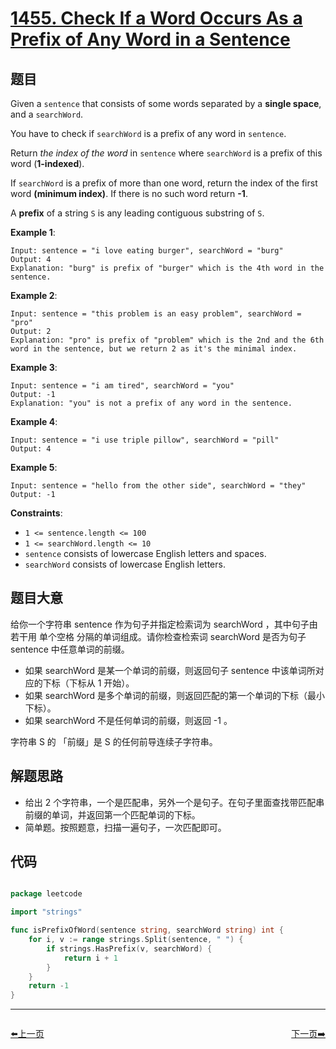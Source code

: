 # [1455. Check If a Word Occurs As a Prefix of Any Word in a Sentence](https://leetcode.com/problems/check-if-a-word-occurs-as-a-prefix-of-any-word-in-a-sentence/)


## 题目

Given a `sentence` that consists of some words separated by a **single space**, and a `searchWord`.

You have to check if `searchWord` is a prefix of any word in `sentence`.

Return *the index of the word* in `sentence` where `searchWord` is a prefix of this word (**1-indexed**).

If `searchWord` is a prefix of more than one word, return the index of the first word **(minimum index)**. If there is no such word return **-1**.

A **prefix** of a string `S` is any leading contiguous substring of `S`.

**Example 1**:

```
Input: sentence = "i love eating burger", searchWord = "burg"
Output: 4
Explanation: "burg" is prefix of "burger" which is the 4th word in the sentence.

```

**Example 2**:

```
Input: sentence = "this problem is an easy problem", searchWord = "pro"
Output: 2
Explanation: "pro" is prefix of "problem" which is the 2nd and the 6th word in the sentence, but we return 2 as it's the minimal index.

```

**Example 3**:

```
Input: sentence = "i am tired", searchWord = "you"
Output: -1
Explanation: "you" is not a prefix of any word in the sentence.

```

**Example 4**:

```
Input: sentence = "i use triple pillow", searchWord = "pill"
Output: 4

```

**Example 5**:

```
Input: sentence = "hello from the other side", searchWord = "they"
Output: -1

```

**Constraints**:

- `1 <= sentence.length <= 100`
- `1 <= searchWord.length <= 10`
- `sentence` consists of lowercase English letters and spaces.
- `searchWord` consists of lowercase English letters.

## 题目大意

给你一个字符串 sentence 作为句子并指定检索词为 searchWord ，其中句子由若干用 单个空格 分隔的单词组成。请你检查检索词 searchWord 是否为句子 sentence 中任意单词的前缀。

- 如果 searchWord 是某一个单词的前缀，则返回句子 sentence 中该单词所对应的下标（下标从 1 开始）。
- 如果 searchWord 是多个单词的前缀，则返回匹配的第一个单词的下标（最小下标）。
- 如果 searchWord 不是任何单词的前缀，则返回 -1 。

字符串 S 的 「前缀」是 S 的任何前导连续子字符串。

## 解题思路

- 给出 2 个字符串，一个是匹配串，另外一个是句子。在句子里面查找带匹配串前缀的单词，并返回第一个匹配单词的下标。
- 简单题。按照题意，扫描一遍句子，一次匹配即可。

## 代码

```go

package leetcode

import "strings"

func isPrefixOfWord(sentence string, searchWord string) int {
	for i, v := range strings.Split(sentence, " ") {
		if strings.HasPrefix(v, searchWord) {
			return i + 1
		}
	}
	return -1
}

```


----------------------------------------------
<div style="display: flex;justify-content: space-between;align-items: center;">
<p><a href="https://books.halfrost.com/leetcode/ChapterFour/1400~1499/1439.Find-the-Kth-Smallest-Sum-of-a-Matrix-With-Sorted-Rows/">⬅️上一页</a></p>
<p><a href="https://books.halfrost.com/leetcode/ChapterFour/1400~1499/1463.Cherry-Pickup-II/">下一页➡️</a></p>
</div>
